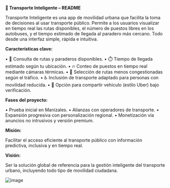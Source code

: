 **📱 Transporte Inteligente – README**

Transporte Inteligente es una app de movilidad urbana que facilita la toma de decisiones al usar transporte público. 
Permite a los usuarios visualizar en tiempo real las rutas disponibles, el número de puestos libres en los autobuses, 
y el tiempo estimado de llegada al paradero más cercano. Todo desde una interfaz simple, rápida e intuitiva.

**Características clave:**

• 🚌 Consulta de rutas y paraderos disponibles. 
• ⏱️ Tiempo de llegada estimado según tu ubicación. 
• 🔥 Conteo de puestos en tiempo real mediante cámaras térmicas. 
• 📍 Selección de rutas menos congestionadas según el tráfico. 
• ♿ Inclusión de transporte adaptado para personas con movilidad reducida. 
• 🚗 Opción para compartir vehículo (estilo Uber) bajo verificación.

**Fases del proyecto:**

• Prueba inicial en Manizales. 
• Alianzas con operadores de transporte. 
• Expansión progresiva con personalización regional. 
• Monetización vía anuncios no intrusivos y versión premium.

**Misión:**

Facilitar el acceso eficiente al transporte público con información predictiva, inclusiva y en tiempo real.

**Visión:**

Ser la solución global de referencia para la gestión inteligente del transporte urbano, incluyendo todo tipo de movilidad ciudadana.

![image](https://github.com/user-attachments/assets/87170a5e-7a04-4fe4-a356-6e83eff389ca)
